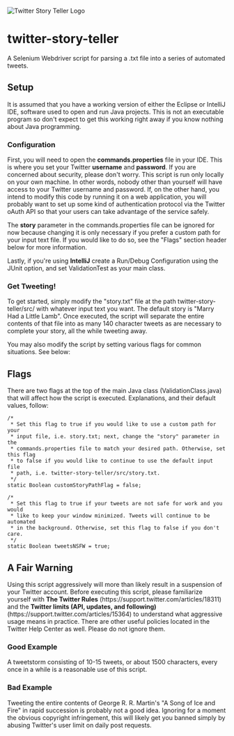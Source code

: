 ![Twitter Story Teller Logo](https://github.com/santafebound/twitter-story-teller/blob/master/web_hi_res_512%20(2).png)

# twitter-story-teller
A Selenium Webdriver script for parsing a .txt file into a series of automated tweets.

<h2>Setup</h2>

It is assumed that you have a working version of either the Eclipse or IntelliJ IDE, software used to open and run Java projects. This is not an executable program so don't expect to get this working right away if you know nothing about Java programming.

<h3>Configuration</h3>

First, you will need to open the <b>commands.properties</b> file in your IDE. This is where you set your Twitter <b>username</b> and <b>password</b>. If you are concerned about security, please don't worry. This script is run only locally on your own machine. In other words, nobody other than yourself will have access to your Twitter username and password. If, on the other hand, you intend to modify this code by running it on a web application, you will probably want to set up some kind of authentication protocol via the Twitter oAuth API so that your users can take advantage of the service safely.

The <b>story</b> parameter in the commands.properties file can be ignored for now because changing it is only necessary if you prefer a custom path for your input text file. If you would like to do so, see the "Flags" section header below for more information.

Lastly, if you're using <b>IntelliJ</b> create a Run/Debug Configuration using the JUnit option, and set ValidationTest as your main class.

<h3>Get Tweeting!</h3>

To get started, simply modify the "story.txt" file at the path twitter-story-teller/src/ with whatever input text you want. The default story is "Marry Had a Little Lamb". Once executed, the script will separate the entire contents of that file into as many 140 character tweets as are necessary to complete your story, all the while tweeting away.

You may also modify the script by setting various flags for common situations. See below:

<h2>Flags</h2>

There are two flags at the top of the main Java class (ValidationClass.java) that will affect how the script is executed. Explanations, and their default values, follow:

	/*
	 * Set this flag to true if you would like to use a custom path for your
	 * input file, i.e. story.txt; next, change the "story" parameter in the
	 * commands.properties file to match your desired path. Otherwise, set this flag
	 * to false if you would like to continue to use the default input file
	 * path, i.e. twitter-story-teller/src/story.txt.
	 */
	static Boolean customStoryPathFlag = false;

	/*
	 * Set this flag to true if your tweets are not safe for work and you would
	 * like to keep your window minimized. Tweets will continue to be automated
	 * in the background. Otherwise, set this flag to false if you don't care.
	 */
	static Boolean tweetsNSFW = true;

<h2>A Fair Warning</h2>
Using this script aggressively will more than likely result in a suspension of your Twitter account. Before executing this script, please familiarize yourself with <b>The Twitter Rules</b> (https://support.twitter.com/articles/18311) and the <b>Twitter limits (API, updates, and following)</b> (https://support.twitter.com/articles/15364) to understand what aggressive usage means in practice. There are other useful policies located in the Twitter Help Center as well. Please do not ignore them.

<h3>Good Example</h3>
A tweetstorm consisting of 10-15 tweets, or about 1500 characters, every once in a while is a reasonable use of this script.

<h3>Bad Example</h3>
Tweeting the entire contents of George R. R. Martin's "A Song of Ice and Fire" in rapid succession is probably not a good idea. Ignoring for a moment the obvious copyright infringement, this will likely get you banned simply by abusing Twitter's user limit on daily post requests.
